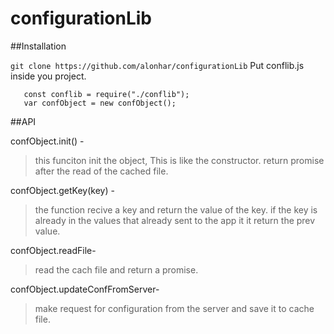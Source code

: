 # configurationLib


##Installation

```git clone https://github.com/alonhar/configurationLib```
Put conflib.js inside you project.

```
   const conflib = require("./conflib");
   var confObject = new confObject();
```


##API

confObject.init() -  
> this funciton init the object, This is like the constructor.
> return promise after the read of the cached file.


confObject.getKey(key) -
> the function recive a key and return the value of the key.
> if the key is already in the values that already sent to the app it
> it return the prev value.

confObject.readFile-
>  read the cach file and return  a promise.

confObject.updateConfFromServer-
>  make request for configuration from the server and save it to cache file.






